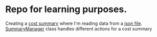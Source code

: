 # Repo for learning purposes. 
Creating a [cost summary](https://github.com/TimJonsson/TestStar/blob/main/consoleproject/CostSummary.cs) where I'm reading data from a [json file](https://github.com/TimJonsson/TestStar/blob/main/consoleproject/TimJonsson_03-01-2022_1.json). [SummaryManager](https://github.com/TimJonsson/TestStar/blob/main/consoleproject/SummaryManager.cs) class handles different actions for a cost summary
